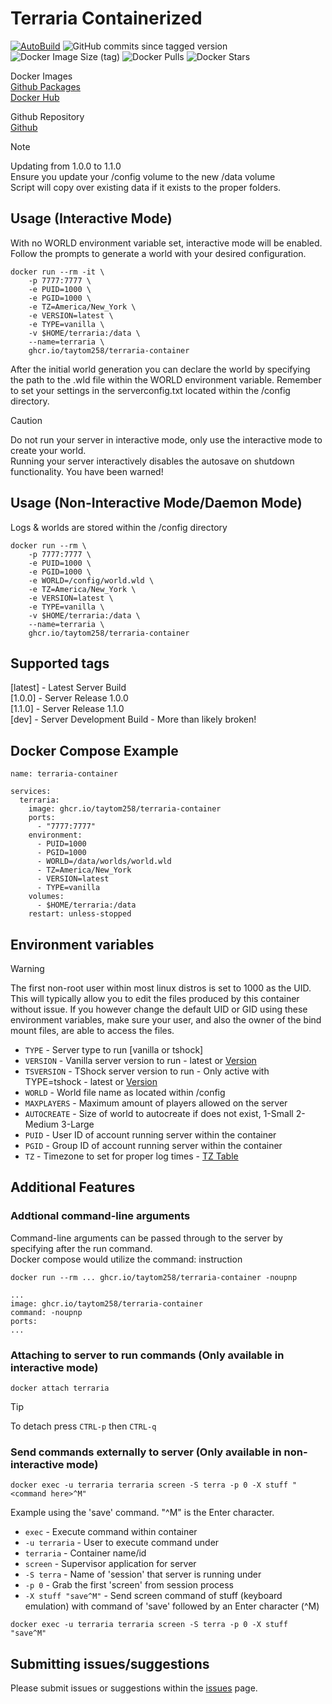 # Terraria Containerized

[![AutoBuild](https://github.com/taytom258/terraria-container/actions/workflows/AutoBuild.yml/badge.svg?branch=main)](https://github.com/taytom258/terraria-container/actions/workflows/AutoBuild.yml)
![GitHub commits since tagged version](https://img.shields.io/github/commits-since/taytom258/terraria-container/v1.1.0)
![Docker Image Size (tag)](https://img.shields.io/docker/image-size/taytom259/terraria-container/latest)
![Docker Pulls](https://img.shields.io/docker/pulls/taytom259/terraria-container)
![Docker Stars](https://img.shields.io/docker/stars/taytom259/terraria-container)



Docker Images<br/>
[Github Packages](https://github.com/taytom258/terraria-container/pkgs/container/terraria-container)<br/>
[Docker Hub](https://hub.docker.com/r/taytom259/terraria-container)

	
Github Repository<br/>
[Github](https://github.com/taytom258/terraria-container)



> [!NOTE]
> Updating from 1.0.0 to 1.1.0<br/>
> Ensure you update your /config volume to the new /data volume<br/>
> Script will copy over existing data if it exists to the proper folders.

## Usage (Interactive Mode)
With no WORLD environment variable set, interactive mode will be enabled.
Follow the prompts to generate a world with your desired configuration. 
```
docker run --rm -it \
    -p 7777:7777 \
    -e PUID=1000 \
    -e PGID=1000 \
    -e TZ=America/New_York \
    -e VERSION=latest \
    -e TYPE=vanilla \
    -v $HOME/terraria:/data \
    --name=terraria \
    ghcr.io/taytom258/terraria-container
```

After the initial world generation you can declare the world by specifying the path to the .wld file within the WORLD environment variable.
Remember to set your settings in the serverconfig.txt located within the /config directory.

> [!CAUTION]
> Do not run your server in interactive mode, only use the interactive mode to create your world.<br/>
> Running your server interactively disables the autosave on shutdown functionality. You have been warned!

## Usage (Non-Interactive Mode/Daemon Mode)
Logs & worlds are stored within the /config directory
```
docker run --rm \
    -p 7777:7777 \
    -e PUID=1000 \
    -e PGID=1000 \
    -e WORLD=/config/world.wld \
    -e TZ=America/New_York \
    -e VERSION=latest \
    -e TYPE=vanilla \
    -v $HOME/terraria:/data \
    --name=terraria \
    ghcr.io/taytom258/terraria-container
```

## Supported tags
[latest] - Latest Server Build<br/>
[1.0.0] - Server Release 1.0.0<br/>
[1.1.0] - Server Release 1.1.0<br/>
[dev] - Server Development Build - More than likely broken!

## Docker Compose Example
```
name: terraria-container

services:
  terraria:
    image: ghcr.io/taytom258/terraria-container
    ports:
      - "7777:7777"
    environment:
      - PUID=1000
      - PGID=1000
      - WORLD=/data/worlds/world.wld
      - TZ=America/New_York
      - VERSION=latest
      - TYPE=vanilla
    volumes:
      - $HOME/terraria:/data
    restart: unless-stopped
```

## Environment variables

> [!WARNING]
> The first non-root user within most linux distros is set to 1000 as the UID. This will typically allow you to edit the files produced by this container without issue.
> If you however change the default UID or GID using these environment variables, make sure your user, and also the owner of the bind mount files, are able to access the files.

* `TYPE` - Server type to run [vanilla or tshock]
* `VERSION` - Vanilla server version to run - latest or [Version](https://terraria.wiki.gg/wiki/Server#Downloads)
* `TSVERSION` - TShock server version to run - Only active with TYPE=tshock - latest or [Version](https://github.com/Pryaxis/TShock/releases)
* `WORLD` - World file name as located within /config
* `MAXPLAYERS` - Maximum amount of players allowed on the server
* `AUTOCREATE` - Size of world to autocreate if does not exist, 1-Small 2-Medium 3-Large
* `PUID` - User ID of account running server within the container
* `PGID` - Group ID of account running server within the container
* `TZ` - Timezone to set for proper log times - [TZ Table](https://en.wikipedia.org/wiki/List_of_tz_database_time_zones)

## Additional Features

### Addtional command-line arguments
Command-line arguments can be passed through to the server by specifying after the run command.<br/>
Docker compose would utilize the command: instruction<br/>
```
docker run --rm ... ghcr.io/taytom258/terraria-container -noupnp
```
```
...
image: ghcr.io/taytom258/terraria-container
command: -noupnp
ports:
...
```

### Attaching to server to run commands (Only available in interactive mode)
```
docker attach terraria
```
> [!TIP]
> To detach press `CTRL-p` then `CTRL-q`

### Send commands externally to server (Only available in non-interactive mode)
```
docker exec -u terraria terraria screen -S terra -p 0 -X stuff "<command here>^M"
```
Example using the 'save' command. "^M" is the Enter character.
* `exec` - Execute command within container
* `-u terraria` - User to execute command under
* `terraria` - Container name/id
* `screen` - Supervisor application for server
* `-S terra` - Name of 'session' that server is running under
* `-p 0` - Grab the first 'screen' from session process
* `-X stuff "save^M"` - Send screen command of stuff (keyboard emulation) with command of 'save' followed by an Enter character (^M)
```
docker exec -u terraria terraria screen -S terra -p 0 -X stuff "save^M"
```

## Submitting issues/suggestions
Please submit issues or suggestions within the [issues](https://github.com/taytom258/terraria-container/issues) page.
